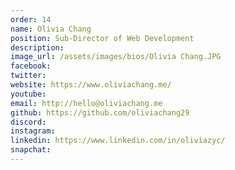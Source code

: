 ```yaml
---
order: 14
name: Olivia Chang
position: Sub-Director of Web Development
description: 
image_url: /assets/images/bios/Olivia Chang.JPG
facebook: 
twitter: 
website: https://www.oliviachang.me/
youtube: 
email: http://hello@oliviachang.me
github: https://github.com/oliviachang29
discord: 
instagram: 
linkedin: https://www.linkedin.com/in/oliviazyc/
snapchat: 
---
```

